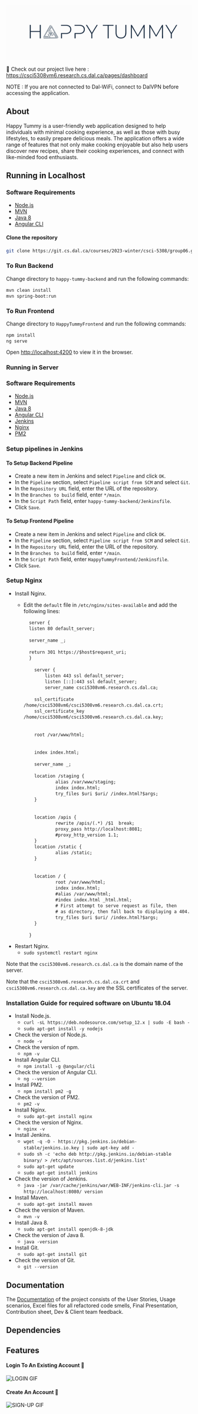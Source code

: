 ![alt HappyTummyLogo](./HappyTummyFrontend/src/assets/images/logo/logo.png) 

🔗 Check out our project live here : https://csci5308vm6.research.cs.dal.ca/pages/dashboard

NOTE : If you are not connected to Dal-WiFi, connect to DalVPN before accessing the application.

## About
Happy Tummy is a user-friendly web application designed to help individuals with minimal cooking experience, as well as those with busy lifestyles, to easily prepare delicious meals. The application offers a wide range of features that not only make cooking enjoyable but also help users discover new recipes, share their cooking experiences, and connect with like-minded food enthusiasts.


## Running in Localhost

### Software Requirements
- [Node.js](https://nodejs.org/en/)
- [MVN](https://maven.apache.org/download.cgi)
- [Java 8](https://www.oracle.com/technetwork/java/javase/downloads/jdk8-downloads-2133151.html)
- [Angular CLI](https://cli.angular.io/)


#### Clone the repository
```bash
git clone https://git.cs.dal.ca/courses/2023-winter/csci-5308/group06.git
```

### To Run Backend

Change directory to `happy-tummy-backend` and run the following commands:

    mvn clean install
    mvn spring-boot:run

### To Run Frontend

Change directory to `HappyTummyFrontend` and run the following commands:

    npm install
    ng serve

Open [http://localhost:4200](http://localhost:4200) to view it in the browser.

### Running in Server

### Software Requirements
- [Node.js](https://nodejs.org/en/)
- [MVN](https://maven.apache.org/download.cgi)
- [Java 8](https://www.oracle.com/technetwork/java/javase/downloads/jdk8-downloads-2133151.html)
- [Angular CLI](https://cli.angular.io/)
- [Jenkins](https://jenkins.io/download/)
- [Nginx](https://www.nginx.com/resources/wiki/start/topics/tutorials/install/)
- [PM2](https://pm2.keymetrics.io/docs/usage/quick-start/)


### Setup pipelines in Jenkins


#### To Setup Backend Pipeline

- Create a new item in Jenkins and select `Pipeline` and click `OK`.
- In the `Pipeline` section, select `Pipeline script from SCM` and select `Git`.
- In the `Repository URL` field, enter the URL of the repository.
- In the `Branches to build` field, enter `*/main`.
- In the `Script Path` field, enter `happy-tummy-backend/Jenkinsfile`.
- Click `Save`.

#### To Setup Frontend Pipeline

- Create a new item in Jenkins and select `Pipeline` and click `OK`.
- In the `Pipeline` section, select `Pipeline script from SCM` and select `Git`.
- In the `Repository URL` field, enter the URL of the repository.
- In the `Branches to build` field, enter `*/main`.
- In the `Script Path` field, enter `HappyTummyFrontend/Jenkinsfile`.
- Click `Save`.

### Setup Nginx

- Install Nginx.
  - Edit the `default` file in `/etc/nginx/sites-available` and add the following lines:

          server {
          listen 80 default_server;
      
          server_name _;
      
          return 301 https://$host$request_uri;
          }
  
            server {
                listen 443 ssl default_server;
                listen [::]:443 ssl default_server;
                server_name csci5308vm6.research.cs.dal.ca;
  
            ssl_certificate /home/csci5308vm6/csci5308vm6.research.cs.dal.ca.crt;
            ssl_certificate_key /home/csci5308vm6/csci5308vm6.research.cs.dal.ca.key;
  
  
            root /var/www/html;
  
  
            index index.html;
  
            server_name _;
  
            location /staging {
                    alias /var/www/staging;
                    index index.html;
                    try_files $uri $uri/ /index.html?$args;
            }
  
  
            location /apis {
                    rewrite /apis/(.*) /$1  break;
                    proxy_pass http://localhost:8081;
                    #proxy_http_version 1.1;
            }
            location /static {
                    alias /static;
            }
  
  
            location / {
                    root /var/www/html;
                    index index.html;
                    #alias /var/www/html;
                    #index index.html _html.html;
                    # First attempt to serve request as file, then
                    # as directory, then fall back to displaying a 404.
                    try_files $uri $uri/ /index.html?$args;
            }
  
          }

- Restart Nginx.
  - `sudo systemctl restart nginx`

Note that the `csci5308vm6.research.cs.dal.ca` is the domain name of the server.

Note that the `csci5308vm6.research.cs.dal.ca.crt` and `csci5308vm6.research.cs.dal.ca.key` are the SSL certificates of the server.


### Installation Guide for required software on Ubuntu 18.04

- Install Node.js.
  - `curl -sL https://deb.nodesource.com/setup_12.x | sudo -E bash -`
  - `sudo apt-get install -y nodejs`
- Check the version of Node.js.
  - `node -v`
- Check the version of npm.
  - `npm -v`
- Install Angular CLI.
  - `npm install -g @angular/cli`
- Check the version of Angular CLI.
  - `ng --version`
- Install PM2.
  - `npm install pm2 -g`
- Check the version of PM2.
  - `pm2 -v`
- Install Nginx.
  - `sudo apt-get install nginx`
- Check the version of Nginx.
  - `nginx -v`
- Install Jenkins.
  - `wget -q -O - https://pkg.jenkins.io/debian-stable/jenkins.io.key | sudo apt-key add -`
  - `sudo sh -c 'echo deb http://pkg.jenkins.io/debian-stable binary/ > /etc/apt/sources.list.d/jenkins.list'`
  - `sudo apt-get update`
  - `sudo apt-get install jenkins`
- Check the version of Jenkins.
  - `java -jar /var/cache/jenkins/war/WEB-INF/jenkins-cli.jar -s http://localhost:8080/ version`
- Install Maven.
  - `sudo apt-get install maven`
- Check the version of Maven.
  - `mvn -v`
- Install Java 8.
  - `sudo apt-get install openjdk-8-jdk`
- Check the version of Java 8.
  - `java -version`
- Install Git.
  - `sudo apt-get install git`
- Check the version of Git.
  - `git --version`





## Documentation
The [Documentation](./Documentation/) of the project consists of the User Stories, Usage scenarios, Excel files for all refactored code smells, Final Presentation, Contribution sheet, Dev & Client team feedback. 

## Dependencies

## Features

#### Login To An Existing Account 🔑

![ LOGIN  GIF](./)

#### Create An Account 🔐

![ SIGN-UP  GIF](./)

